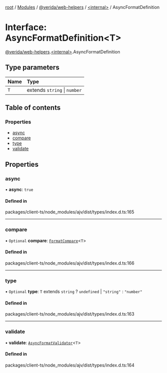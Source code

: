 [root](../README.md) / [Modules](../modules.md) / [@verida/web-helpers](../modules/verida_web_helpers.md) / [<internal\>](../modules/verida_web_helpers._internal_.md) / AsyncFormatDefinition

# Interface: AsyncFormatDefinition<T\>

[@verida/web-helpers](../modules/verida_web_helpers.md).[<internal\>](../modules/verida_web_helpers._internal_.md).AsyncFormatDefinition

## Type parameters

| Name | Type |
| :------ | :------ |
| `T` | extends `string` \| `number` |

## Table of contents

### Properties

- [async](verida_web_helpers._internal_.AsyncFormatDefinition.md#async)
- [compare](verida_web_helpers._internal_.AsyncFormatDefinition.md#compare)
- [type](verida_web_helpers._internal_.AsyncFormatDefinition.md#type)
- [validate](verida_web_helpers._internal_.AsyncFormatDefinition.md#validate)

## Properties

### async

• **async**: ``true``

#### Defined in

packages/client-ts/node_modules/ajv/dist/types/index.d.ts:165

___

### compare

• `Optional` **compare**: [`FormatCompare`](../modules/verida_web_helpers._internal_.md#formatcompare)<`T`\>

#### Defined in

packages/client-ts/node_modules/ajv/dist/types/index.d.ts:166

___

### type

• `Optional` **type**: `T` extends `string` ? `undefined` \| ``"string"`` : ``"number"``

#### Defined in

packages/client-ts/node_modules/ajv/dist/types/index.d.ts:163

___

### validate

• **validate**: [`AsyncFormatValidator`](../modules/verida_web_helpers._internal_.md#asyncformatvalidator)<`T`\>

#### Defined in

packages/client-ts/node_modules/ajv/dist/types/index.d.ts:164
